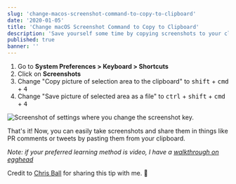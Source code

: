 ```yaml
---
slug: 'change-macos-screenshot-command-to-copy-to-clipboard'
date: '2020-01-05'
title: 'Change macOS Screenshot Command to Copy to Clipboard'
description: 'Save yourself some time by copying screenshots to your clipboard.'
published: true
banner: ''
---
```


1. Go to **System Preferences > Keyboard > Shortcuts**
2. Click on **Screenshots**
3. Change "Copy picture of selection area to the clipboard" to <kbd>shift</kbd> + <kbd>cmd</kbd> + <kbd>4</kbd>
4. Change "Save picture of selected area as a file" to <kbd>ctrl</kbd> + <kbd>shift</kbd> + <kbd>cmd</kbd> + <kbd>4</kbd>

![Screenshot of settings where you change the screenshot key.](https://s3.us-west-2.amazonaws.com/secure.notion-static.com/1fde436c-b8c8-49b5-b8f1-a499a0159d65/Untitled.png?X-Amz-Algorithm=AWS4-HMAC-SHA256&X-Amz-Credential=ASIAT73L2G45CRPFCY7F%2F20200105%2Fus-west-2%2Fs3%2Faws4_request&X-Amz-Date=20200105T183018Z&X-Amz-Expires=86400&X-Amz-Security-Token=IQoJb3JpZ2luX2VjEAEaCXVzLXdlc3QtMiJGMEQCIGGYQB9SsyenOerhVzh3GdkXJYLuzhI7y8Pi9O5X%2F1yzAiBfSjZbrLZlrhwOMVM9uuxhqztAoRBY1oxcRp%2BxLg69VCq0Awh6EAAaDDI3NDU2NzE0OTM3MCIMykZYoofc67IYRvtbKpED6hmlQIAmBMqvF53OVuzV0N9Nd3VxMn1SdgRErxc9tti94eeFLpGRB7%2FFofGXW8MRps7jdX5sVXWWcyqzsScyVL2HYgz%2BLhX%2BOspAJ0sw3sRxJBbTBvpDXhiO%2FCuDflwNNAtNxa2FhgXmpWStcL7zlP0lWpAIw65O6yDJTLGdESWXopc83MOViLm3eJCR8H6NDHssVHAUb056oS3SSmm%2Fp3soyxlSyebJz2yz0Bv7P5XAk7sAATBjX5YerKkrkf3%2FAQwFa%2BTlvO6dgO%2FD0Uz1AKLjW9BL5Uw%2B9YM1B35d4VQtMp%2F2Mg395aHBu%2F02aWNDYOPTsOu%2FY6SoEbukfxtfQ8SDhkFauig0Efr29GveQh5QXbyIdnlNnnYe6aRvJZ01oMXJrp23mkRRA0pMFMFizGbekNlveiAZqqSBqdvwnL0pHG2DqBeVYzKrMsBxI7oIZVH2MwUIG%2B2IoS%2BFyl1F%2BQ5bs2a6cEhgsfCpnZB%2FdfWIIGS5YX%2BLcWUMEb4r8CfNgVcSp0sXNhUElKAGBpe6eUsw7abI8AU67AEB8Ci%2BidEVoLT2VQGzOm4%2FVnN8SIXEcteL%2F2ry%2FPY8yuFXuN9CpqsqPuk95khl%2BHWpHaflmM1v9HRDN8hbs6Z8ems2DBfnvjbswWUnT6L36iUtb33k169jw61m4%2FKuDGn5TLfLwNI7iLy8KiggtDc1htKmV6VBgB9sOLxqw2p5QXZKRVURc08Yz9wN2n%2BvCi%2FWCREzJl7N%2BULsLLdK5%2BjwUDFDwz296lxctkJR5oH%2BDhCzJRKwgUBK48C8EidAainbBEfLPibovkk%2BjKNSOs4QfwLbJXGIuzDX%2F12MOobtGbna01MMA36TvtctzA%3D%3D&X-Amz-Signature=3bc82871237c22007852cb07ff9636c798e3599612cbdb27d648a991181bb31e&X-Amz-SignedHeaders=host&response-content-disposition=filename%20%3D%22Untitled.png%22)

That's it! Now, you can easily take screenshots and share them in things like PR comments or tweets by pasting them from your clipboard.

_Note: if your preferred learning method is video, I have a [walkthrough on egghead](https://egghead.io/lessons/egghead-change-default-screenshot-key-to-copy-to-clipboard?af=fd8rz3)_

Credit to [Chris Ball](https://twitter.com/cball_) for sharing this tip with me. 🎩
